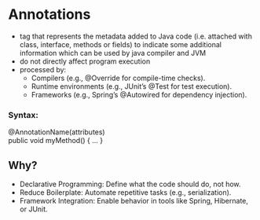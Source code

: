 # Annotations
- tag that represents the metadata added to Java code (i.e. attached with class, interface, methods or fields) to indicate some additional information which can be used by java compiler and JVM  
- do not directly affect program execution
- processed by:
  - Compilers (e.g., @Override for compile-time checks).
  - Runtime environments (e.g., JUnit’s @Test for test execution).
  - Frameworks (e.g., Spring’s @Autowired for dependency injection).


### Syntax:
@AnnotationName(attributes)  
public void myMethod() { ... }


## Why?
- Declarative Programming: Define what the code should do, not how.
- Reduce Boilerplate: Automate repetitive tasks (e.g., serialization).
- Framework Integration: Enable behavior in tools like Spring, Hibernate, or JUnit.
